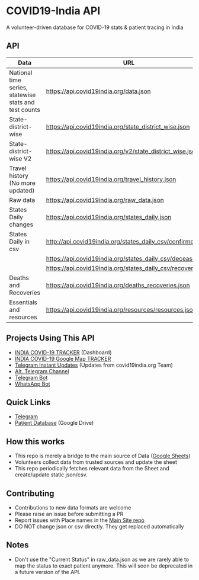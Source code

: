 # COVID19-India API

A volunteer-driven database for COVID-19 stats & patient tracing in India

## API

| Data                                                  | URL                                                   |
| ----------------------------------------------------- | ----------------------------------------------------- |
| National time series, statewise stats and test counts | https://api.covid19india.org/data.json                |
| State-district-wise                                   | https://api.covid19india.org/state_district_wise.json |
| State-district-wise V2                                | https://api.covid19india.org/v2/state_district_wise.json |
| Travel history (No more updated)                      | https://api.covid19india.org/travel_history.json      |
| Raw data                                              | https://api.covid19india.org/raw_data.json            |
| States Daily changes                                  | https://api.covid19india.org/states_daily.json        |
| States Daily in csv                                   | http://api.covid19india.org/states_daily_csv/confirmed.csv |
|                                                       | https://api.covid19india.org/states_daily_csv/deceased.csv |
|                                                       | https://api.covid19india.org/states_daily_csv/recovered.csv   |
| Deaths and Recoveries                                 | https://api.covid19india.org/deaths_recoveries.json   |
| Essentials and resources                              | https://api.covid19india.org/resources/resources.json  |


## Projects Using This API

- [INDIA COVID-19 TRACKER](https://www.covid19india.org/) (Dashboard)
- [INDIA COVID-19 Google Map TRACKER](https://goo.gl/maps/U32Ex1gWQxmc6Aot8)
- [Telegram Instant Updates](https://t.me/covid19indiaorg_updates) (Updates from covid19india.org Team)
- [Alt. Telegram Channel](https://github.com/xsreality/covid19)
- [Telegram Bot](https://github.com/Tele-Bots/CovidBot)
- [WhatsApp Bot](whatsapp://send/?phone=14155238886&text=join%20second-previous)

## Quick Links

- [Telegram](https://telegra.ph/CoVID-19--India-Ops-03-24)
- [Patient Database](https://docs.google.com/spreadsheets/d/e/2PACX-1vSc_2y5N0I67wDU38DjDh35IZSIS30rQf7_NYZhtYYGU1jJYT6_kDx4YpF-qw0LSlGsBYP8pqM_a1Pd/pubhtml) (Google Drive)

## How this works

- This repo is merely a bridge to the main source of Data ([Google Sheets](https://docs.google.com/spreadsheets/d/e/2PACX-1vSc_2y5N0I67wDU38DjDh35IZSIS30rQf7_NYZhtYYGU1jJYT6_kDx4YpF-qw0LSlGsBYP8pqM_a1Pd/pubhtml))
- Volunteers collect data from trusted sources and update the sheet
- This repo periodically fetches relevant data from the Sheet and create/update static json/csv.


## Contributing

- Contributions to new data formats are welcome
- Please raise an issue before submitting a PR
- Report issues with Place names in the [Main Site repo](https://github.com/covid19india/covid19india-react/issues)
- DO NOT change json or csv directly. They get replaced automatically

## Notes
- Don't use the "Current Status" in raw_data.json as we are rarely able to map the status to exact patient anymore. This will soon be deprecated in a future version of the API.
